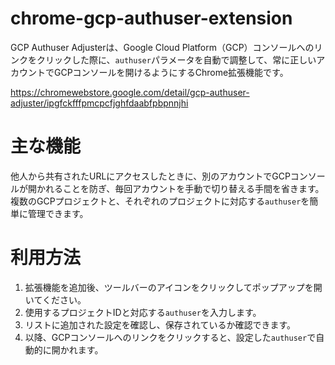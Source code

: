 # chrome-gcp-authuser-extension

GCP Authuser Adjusterは、Google Cloud Platform（GCP）コンソールへのリンクをクリックした際に、`authuser`パラメータを自動で調整して、常に正しいアカウントでGCPコンソールを開けるようにするChrome拡張機能です。

https://chromewebstore.google.com/detail/gcp-authuser-adjuster/ipgfckfffpmcpcfjghfdaabfpbpnnjhi

# 主な機能

他人から共有されたURLにアクセスしたときに、別のアカウントでGCPコンソールが開かれることを防ぎ、毎回アカウントを手動で切り替える手間を省きます。
複数のGCPプロジェクトと、それぞれのプロジェクトに対応する`authuser`を簡単に管理できます。

# 利用方法

1. 拡張機能を追加後、ツールバーのアイコンをクリックしてポップアップを開いてください。
2. 使用するプロジェクトIDと対応する`authuser`を入力します。
3. リストに追加された設定を確認し、保存されているか確認できます。
4. 以降、GCPコンソールへのリンクをクリックすると、設定した`authuser`で自動的に開かれます。
